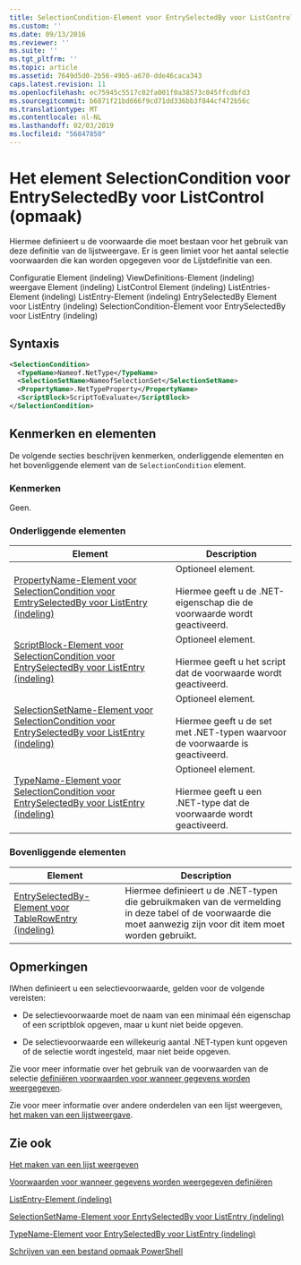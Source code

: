 ```yaml
---
title: SelectionCondition-Element voor EntrySelectedBy voor ListControl (indeling) | Microsoft Docs
ms.custom: ''
ms.date: 09/13/2016
ms.reviewer: ''
ms.suite: ''
ms.tgt_pltfrm: ''
ms.topic: article
ms.assetid: 7649d5d0-2b56-49b5-a670-dde46caca343
caps.latest.revision: 11
ms.openlocfilehash: ec75945c5517c02fa001f0a38573c045ffcdbfd3
ms.sourcegitcommit: b6871f21bd666f9cd71dd336bb3f844cf472b56c
ms.translationtype: MT
ms.contentlocale: nl-NL
ms.lasthandoff: 02/03/2019
ms.locfileid: "56847850"
---
```

# <a name="selectioncondition-element-for-entryselectedby-for-listcontrol-format"></a>Het element SelectionCondition voor EntrySelectedBy voor ListControl (opmaak)

Hiermee definieert u de voorwaarde die moet bestaan voor het gebruik van deze definitie van de lijstweergave. Er is geen limiet voor het aantal selectie voorwaarden die kan worden opgegeven voor de Lijstdefinitie van een.

Configuratie Element (indeling) ViewDefinitions-Element (indeling) weergave Element (indeling) ListControl Element (indeling) ListEntries-Element (indeling) ListEntry-Element (indeling) EntrySelectedBy Element voor ListEntry (indeling) SelectionCondition-Element voor EntrySelectedBy voor ListEntry (indeling)

## <a name="syntax"></a>Syntaxis

```xml
<SelectionCondition>
  <TypeName>Nameof.NetType</TypeName>
  <SelectionSetName>NameofSelectionSet</SelectionSetName>
  <PropertyName>.NetTypeProperty</PropertyName>
  <ScriptBlock>ScriptToEvaluate</ScriptBlock>
</SelectionCondition>
```

## <a name="attributes-and-elements"></a>Kenmerken en elementen

De volgende secties beschrijven kenmerken, onderliggende elementen en het bovenliggende element van de `SelectionCondition` element.

### <a name="attributes"></a>Kenmerken

Geen.

### <a name="child-elements"></a>Onderliggende elementen

|Element|Description|
|-------------|-----------------|
|[PropertyName-Element voor SelectionCondition voor EmtrySelectedBy voor ListEntry (indeling)](./propertyname-element-for-selectioncondition-for-entryselectedby-for-listcontrol-format.md)|Optioneel element.<br /><br /> Hiermee geeft u de .NET-eigenschap die de voorwaarde wordt geactiveerd.|
|[ScriptBlock-Element voor SelectionCondition voor EntrySelectedBy voor ListEntry (indeling)](./scriptblock-element-for-selectioncondition-for-entryselectedby-for-listcontrol-format.md)|Optioneel element.<br /><br /> Hiermee geeft u het script dat de voorwaarde wordt geactiveerd.|
|[SelectionSetName-Element voor SelectionCondition voor EntrySelectedBy voor ListEntry (indeling)](./selectionsetname-element-for-selectioncondition-for-entryselectedby-for-listentry-format.md)|Optioneel element.<br /><br /> Hiermee geeft u de set met .NET-typen waarvoor de voorwaarde is geactiveerd.|
|[TypeName-Element voor SelectionCondition voor EntrySelectedBy voor ListEntry (indeling)](./typename-element-for-selectioncondition-for-entryselectedby-for-listcontrol-format.md)|Optioneel element.<br /><br /> Hiermee geeft u een .NET-type dat de voorwaarde wordt geactiveerd.|

### <a name="parent-elements"></a>Bovenliggende elementen

|Element|Description|
|-------------|-----------------|
|[EntrySelectedBy-Element voor TableRowEntry (indeling)](./entryselectedby-element-for-tablerowentry-for-tablecontrol-format.md)|Hiermee definieert u de .NET-typen die gebruikmaken van de vermelding in deze tabel of de voorwaarde die moet aanwezig zijn voor dit item moet worden gebruikt.|

## <a name="remarks"></a>Opmerkingen

lWhen definieert u een selectievoorwaarde, gelden voor de volgende vereisten:

- De selectievoorwaarde moet de naam van een minimaal één eigenschap of een scriptblok opgeven, maar u kunt niet beide opgeven.

- De selectievoorwaarde een willekeurig aantal .NET-typen kunt opgeven of de selectie wordt ingesteld, maar niet beide opgeven.

Zie voor meer informatie over het gebruik van de voorwaarden van de selectie [definiëren voorwaarden voor wanneer gegevens worden weergegeven](./defining-conditions-for-displaying-data.md).

Zie voor meer informatie over andere onderdelen van een lijst weergeven, [het maken van een lijstweergave](./creating-a-list-view.md).

## <a name="see-also"></a>Zie ook

[Het maken van een lijst weergeven](./creating-a-list-view.md)

[Voorwaarden voor wanneer gegevens worden weergegeven definiëren](./defining-conditions-for-displaying-data.md)

[ListEntry-Element (indeling)](./listentry-element-for-listcontrol-format.md)

[SelectionSetName-Element voor EnrtySelectedBy voor ListEntry (indeling)](./selectionsetname-element-for-entryselectedby-for-listcontrol-format.md)

[TypeName-Element voor EntrySelectedBy voor ListEntry (indeling)](http://msdn.microsoft.com/en-us/fcd4daa6-f3fd-43f7-a468-03c582d34533)

[Schrijven van een bestand opmaak PowerShell](./writing-a-powershell-formatting-file.md)
